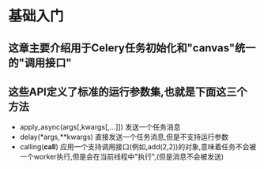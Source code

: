 # 基础入门

## 这章主要介绍用于Celery任务初始化和"canvas"统一的"调用接口"

## 这些API定义了标准的运行参数集,也就是下面这三个方法

+ apply_async(args[,kwargs[,...]])
发送一个任务消息
+ delay(*args,**kwargs)
直接发送一个任务消息,但是不支持运行参数
+ calling(__call__)
应用一个支持调用接口(例如,add(2,2))的对象,意味着任务不会被一个worker执行,但是会在当前线程中"执行",(但是消息不会被发送)
